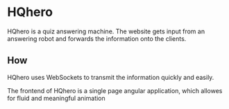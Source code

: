 # HQhero

HQhero is a quiz answering machine. The website gets input from an
answering robot and forwards the information onto the clients.

## How
HQhero uses WebSockets to transmit the information quickly and easily.

The frontend of HQhero is a single page angular application, which
allowes for fluid and meaningful animation
